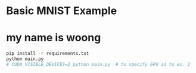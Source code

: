 # Basic MNIST Example
# my name is woong

```bash
pip install -r requirements.txt
python main.py
# CUDA_VISIBLE_DEVICES=2 python main.py  # to specify GPU id to ex. 2
```
